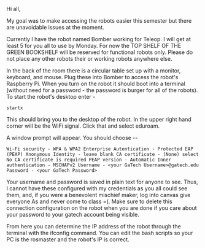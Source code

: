 Hi all,

My goal was to make accessing the robots easier this semester but there are unavoidable issues at the moment.

Currently I have the robot named Bomber working for Teleop. I will get at least 5 for you all to use by Monday. For now the TOP SHELF OF THE GREEN BOOKSHELF will be reserved for functional robots only. Please do not place any other robots their or working robots anywhere else.

In the back of the room there is a circular table set up with a monitor, keyboard, and mouse. Plug these into Bomber to access the robot's Raspberry Pi. When you turn on the robot it should boot into a terminal (without need for a password - the password is burger for all of the robots). To start the robot's desktop enter -

``startx``

This should bring you to the desktop of the robot. In the upper right hand corner will be the WiFi signal. Click that and select eduroam. 

A window prompt will appear. You should choose --

``
Wi-Fi security - WPA & WPA2 Enterprise
Autentication - Protected EAP (PEAP)
Anonymous Identity - leave blank
CA certificate - (None)
      select No CA certificate is required
PEAP version - Automatic
Inner authentication - MSCHAPv2
Username - <your GaTech Username>@gatech.edu
Password - <your GaTech Password>
``

Your username and password is saved in plain text for anyone to see. Thus, I cannot have these configured with my credentials as you all could see them, and, if you were a benevolent mischief maker, log into canvas give everyone As and never come to class =(. Make sure to delete this connection configuration on the robot when you are done if you care about your password to your gatech account being visible.

From here you can determine the IP address of the robot through the terminal with the ifconfig command. You can edit the bash scripts so your PC is the rosmaster and the robot's IP is correct.
